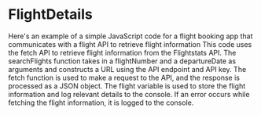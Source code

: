 # FlightDetails
Here's an example of a simple JavaScript code for a flight booking app that communicates with a flight API to retrieve flight information
This code uses the fetch API to retrieve flight information from the Flightstats API. The searchFlights function takes in a flightNumber and a departureDate as arguments and constructs a URL using the API endpoint and API key. The fetch function is used to make a request to the API, and the response is processed as a JSON object. The flight variable is used to store the flight information and log relevant details to the console. If an error occurs while fetching the flight information, it is logged to the console.
